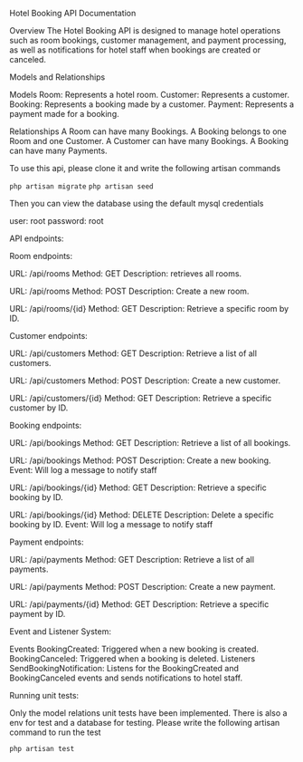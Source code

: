 Hotel Booking API Documentation

Overview
The Hotel Booking API is designed to manage hotel operations such as room bookings, customer management, and payment processing, as well as notifications for hotel staff when bookings are created or canceled.

Models and Relationships

Models
Room: Represents a hotel room.
Customer: Represents a customer.
Booking: Represents a booking made by a customer.
Payment: Represents a payment made for a booking.

Relationships
A Room can have many Bookings.
A Booking belongs to one Room and one Customer.
A Customer can have many Bookings.
A Booking can have many Payments.


To use this api, please clone it and write the following artisan commands


`php artisan migrate`
`php artisan seed`


Then you can view the database using the default mysql credentials

user: root
password: root


API endpoints:

Room endpoints:

URL: /api/rooms
Method: GET
Description: retrieves all rooms.


URL: /api/rooms
Method: POST
Description: Create a new room.

URL: /api/rooms/{id}
Method: GET
Description: Retrieve a specific room by ID.


Customer endpoints:

URL: /api/customers
Method: GET
Description: Retrieve a list of all customers.

URL: /api/customers
Method: POST
Description: Create a new customer.

URL: /api/customers/{id}
Method: GET
Description: Retrieve a specific customer by ID.


Booking endpoints:

URL: /api/bookings
Method: GET
Description: Retrieve a list of all bookings.

URL: /api/bookings
Method: POST
Description: Create a new booking.
Event: Will log a message to notify staff 

URL: /api/bookings/{id}
Method: GET
Description: Retrieve a specific booking by ID.

URL: /api/bookings/{id}
Method: DELETE
Description: Delete a specific booking by ID.
Event: Will log a message to notify staff 

Payment endpoints:

URL: /api/payments
Method: GET
Description: Retrieve a list of all payments.

URL: /api/payments
Method: POST
Description: Create a new payment.

URL: /api/payments/{id}
Method: GET
Description: Retrieve a specific payment by ID.

Event and Listener System:

Events
BookingCreated: Triggered when a new booking is created.
BookingCanceled: Triggered when a booking is deleted.
Listeners
SendBookingNotification: Listens for the BookingCreated and BookingCanceled
events and sends notifications to hotel staff.


Running unit tests:

Only the model relations unit tests have been implemented.
There is also a env for test and a database for testing.
Please write the following artisan command to run the test

`php artisan test`


